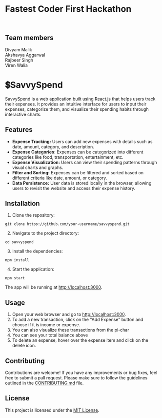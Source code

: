 # Fastest Coder First Hackathon
<br>

## Team members
Divyam Malik
<br>
Akshavya Aggarwal
<br>
Rajbeer Singh
<br>
Viren Walia
<br>


<h1>💲SavvySpend</h1>
 <p> SavvySpend is a web application built using React.js that helps users track their expenses. It provides an intuitive interface for users to input their expenses, categorize them, and visualize their spending habits through interactive charts. </p>


<h2>Features</h2>
<ul>
        <li><strong>Expense Tracking:</strong> Users can add new expenses with details such as date, amount, category, and description.</li>
        <li><strong>Expense Categories:</strong> Expenses can be categorized into different categories like food, transportation, entertainment, etc.</li>
        <li><strong>Expense Visualization:</strong> Users can view their spending patterns through visual charts and graphs.</li>
        <li><strong>Filter and Sorting:</strong> Expenses can be filtered and sorted based on different criteria like date, amount, or category.</li>
        <li><strong>Data Persistence:</strong> User data is stored locally in the browser, allowing users to revisit the website and access their expense history.</li>
</ul>

<h2>Installation</h2>

<ol>
    <li>Clone the repository:</li>
</ol>

<pre><code>git clone https://github.com/your-username/savvyspend.git</code></pre>
<ol start="2">
    <li>Navigate to the project directory:</li>
</ol>
<pre><code>cd savvyspend</code></pre>
<ol start="3">
    <li>Install the dependencies:</li>
</ol>
<pre><code>npm install</code></pre>
<ol start="4">
    <li>Start the application:</li>
</ol>
<pre><code>npm start</code></pre>
<p>
    The app will be running at <a href="http://localhost:3000">http://localhost:3000</a>.
</p>
<h2>Usage</h2>
<ol>
    <li>Open your web browser and go to <a href="http://localhost:3000">http://localhost:3000</a>.</li>
    <li>To add a new transaction, click on the "Add Expense" button and choose if it is income or expense.</li>
    <li>You can also visualize these transactions from the pi-char</li>
    <li>You can see your total balance above</li>
    <li>To delete an expense, hover over the expense item and click on the delete icon.</li>
</ol>
<h2>Contributing</h2>
<p>
    Contributions are welcome! If you have any improvements or bug fixes, feel free to submit a pull request. Please make sure to follow the guidelines outlined in the <a href="CONTRIBUTING.md">CONTRIBUTING.md</a> file.
</p>
<h2>License</h2>
<p>
    This project is licensed under the <a href="LICENSE">MIT License</a>.
</p>

